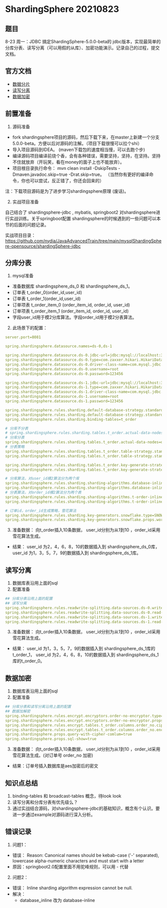 # ShardingSphere 20210823

## 题目

8-23 周一：JDBC  搞定ShardingSphere-5.0.0-beta的 jdbc版本，实现最简单的分库分表、读写分离（可以用假的从库）、加密功能演示。记录自己的过程，提交文档。

## 官方文档

- [数据分片](https://shardingsphere.apache.org/document/current/cn/features/sharding/)
- [读写分离](https://shardingsphere.apache.org/document/current/cn/features/readwrite-splitting/)
- [数据加密](https://shardingsphere.apache.org/document/current/cn/features/encrypt/)

## 前置准备

1. 源码准备
- fork shardingsphere项目的源码，然后下载下来，在master上新建一个分支5.0.0-beta。方便以后对源码的注解。（项目下载很慢可以拉个shi）
- 导入项目源码到IDEA。 (maven下载包的速度相当慢，可以去跑个步)
- 编译源码项目编译前烧个香，会有各种错误，需要坚持，坚持，在坚持。坚持不住就放弃（开玩笑，看在money的面子上也不能放弃）。
- 项目根目录执行命令： mvn clean install -DskipTests -Dmaven.javadoc.skip=true -Drat.skip=true。 （当然你有更好的编译命令，你也可以尝试，反正错了，你还会回来的）

注：下载项目源码是为了进步学习shardingsphere原理 (废话)。

2. 实战项目准备

自己结合了 shardingsphere-jdbc , mybatis, springboot2 对shardingsphere进行实战训练。关于springboot配置 shardingsphere的时候遇到的一些问题可以本节的后面的问题记录。

实战项目目录： https://github.com/nydia/JavaAdvancedTrain/tree/main/mysqlShardingSphere-opensource/shardingSphere-jdbc

## 分库分表

1. mysql准备
  - 准备数据库 shardingsphere_ds_0 和  shardingsphere_ds_1。
  - 订单表 t_order_0(order_id,user_id)
  - 订单表 t_order_1(order_id,user_id)
  - 订单项表 t_order_item_0 (order_item_id, order_id, user_id)
  - 订单项表 t_order_item_1 (order_item_id, order_id, user_id)
  - 字段user_id用于模2分库算法。字段order_id用于模2分表算法。

2. 此场景下的配置：
```yaml
server.port=8081

spring.shardingsphere.datasource.names=ds-0,ds-1

spring.shardingsphere.datasource.ds-0.jdbc-url=jdbc:mysql://localhost:3307/shardingsphere_ds_0?serverTimezone=UTC&useSSL=false&useUnicode=true&characterEncoding=UTF-8
spring.shardingsphere.datasource.ds-0.type=com.zaxxer.hikari.HikariDataSource
spring.shardingsphere.datasource.ds-0.driver-class-name=com.mysql.jdbc.Driver
spring.shardingsphere.datasource.ds-0.username=root
spring.shardingsphere.datasource.ds-0.password=123456

spring.shardingsphere.datasource.ds-1.jdbc-url=jdbc:mysql://localhost:3307/shardingsphere_ds_1?serverTimezone=UTC&useSSL=false&useUnicode=true&characterEncoding=UTF-8
spring.shardingsphere.datasource.ds-1.type=com.zaxxer.hikari.HikariDataSource
spring.shardingsphere.datasource.ds-1.driver-class-name=com.mysql.jdbc.Driver
spring.shardingsphere.datasource.ds-1.username=root
spring.shardingsphere.datasource.ds-1.password=123456

spring.shardingsphere.rules.sharding.default-database-strategy.standard.sharding-column=user_id
spring.shardingsphere.rules.sharding.default-database-strategy.standard.sharding-algorithm-name=database-inline
spring.shardingsphere.rules.sharding.binding-tables=t_order

# 分库不分表
# spring.shardingsphere.rules.sharding.tables.t_order.actual-data-nodes=ds-$->{0..1}.t_order
# 分库分表
spring.shardingsphere.rules.sharding.tables.t_order.actual-data-nodes=ds-$->{0..1}.t_order_$->{0..1}
# 分表策略
spring.shardingsphere.rules.sharding.tables.t_order.table-strategy.standard.sharding-column=order_id
spring.shardingsphere.rules.sharding.tables.t_order.table-strategy.standard.sharding-algorithm-name=t-order-inline

spring.shardingsphere.rules.sharding.tables.t_order.key-generate-strategy.column=order_id
spring.shardingsphere.rules.sharding.tables.t_order.key-generate-strategy.key-generator-name=snowflake

# 分库算法，对user_id模2算法分为两个库
spring.shardingsphere.rules.sharding.sharding-algorithms.database-inline.type=INLINE
spring.shardingsphere.rules.sharding.sharding-algorithms.database-inline.props.algorithm-expression=ds-$->{user_id % 2}
# 分表算法，对order_id模2算法分为两个表
spring.shardingsphere.rules.sharding.sharding-algorithms.t-order-inline.type=INLINE
spring.shardingsphere.rules.sharding.sharding-algorithms.t-order-inline.props.algorithm-expression=t_order_$->{order_id % 2}

# 订单id，order_id生成策略，雪花算法
spring.shardingsphere.rules.sharding.key-generators.snowflake.type=SNOWFLAKE
spring.shardingsphere.rules.sharding.key-generators.snowflake.props.worker-id=123

```

3. 准备数据： 向t_order插入10条数据， user_id分别为从1到10 ，order_id采用雪花算法生成。
  - 结果： user_id 为2，4，6，8，10的数据插入到 shardingsphere_ds_0库， user_id 为1，3，5，7，9的数据插入到 shardingsphere_ds_1库。

## 读写分离

1. 数据库表沿用上面的sql
2. 配置准备
```yaml
## 分库分表沿用上面的配置
## 读写分离
spring.shardingsphere.rules.readwrite-splitting.data-sources.ds-0.write-data-source-name=ds-0
spring.shardingsphere.rules.readwrite-splitting.data-sources.ds-0.read-data-source-names=ds-1
spring.shardingsphere.rules.readwrite-splitting.data-sources.ds-1.write-data-source-name=ds-0
spring.shardingsphere.rules.readwrite-splitting.data-sources.ds-1.read-data-source-names=ds-1

```  
3. 准备数据： 向t_order插入10条数据， user_id分别为从1到10 ，order_id采用雪花算法生成。
  - 结果： user_id 为1，3，5，7，9的数据插入到 shardingsphere_ds_1库的t_order_1， user_id 为2，4，6，8，10的数据插入到 shardingsphere_ds_1库的t_order_0。

## 数据加密

1. 数据库表沿用上面的sql
2. 配置准备
```yaml
## 分库分表和读写分离沿用上面的配置
## 数据加解密
spring.shardingsphere.rules.encrypt.encryptors.order-no-encryptor.type=AES
spring.shardingsphere.rules.encrypt.encryptors.order-no-encryptor.props.aes-key-value=123456abc
spring.shardingsphere.rules.encrypt.tables.t_order.columns.order_no.cipher-column=order_no
spring.shardingsphere.rules.encrypt.tables.t_order.columns.order_no.encryptor-name=order-no-encryptor
spring.shardingsphere.props.query-with-cipher-comlum=true
spring.shardingsphere.props.sql-show=true
```

3. 准备数据： 向t_order插入10条数据， user_id分别为从1到10 ，order_id采用雪花算法生成。(对订单号 order_no 加密)
  - 结果：订单号插入数据库是aes加密后的密文

## 知识点总结
1. binding-tables 和 broadcast-tables 概念，待look look
2. 读写分离和分库分表有优先级么？
3. 通过实战结合源码，对shardingsphere-jdbc的基础知识，概念有个认识。要进一步通过example对源码进行深入分析。

## 错误记录

1. 问题1：
  - 错误： Reason: Canonical names should be kebab-case ('-' separated), lowercase alpha-numeric characters and must start with a letter
  - 原因：springboot2.0配置里面不用驼峰规则，可以用 - 代替
2. 问题2：
  - 错误： Inline sharding algorithm expression cannot be null.
  - 解决：
    - database_inline 改为 database-inline
